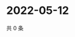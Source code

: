 # 2022-05-12

共 0 条

<!-- BEGIN WEIBO -->
<!-- 最后更新时间 Thu May 12 2022 17:01:24 GMT+0800 (China Standard Time) -->

<!-- END WEIBO -->

